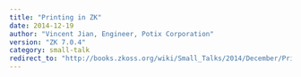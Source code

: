 ```yaml
---
title: "Printing in ZK"
date: 2014-12-19
author: "Vincent Jian, Engineer, Potix Corporation"
version: "ZK 7.0.4"
category: small-talk
redirect_to: "http://books.zkoss.org/wiki/Small_Talks/2014/December/Printing_In_ZK"
---
```

